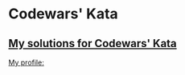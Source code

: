 # Codewars' Kata
## [My solutions for Codewars' Kata](https://www.codewars.com)

[My profile:](https://www.codewars.com/users/olopez94)
